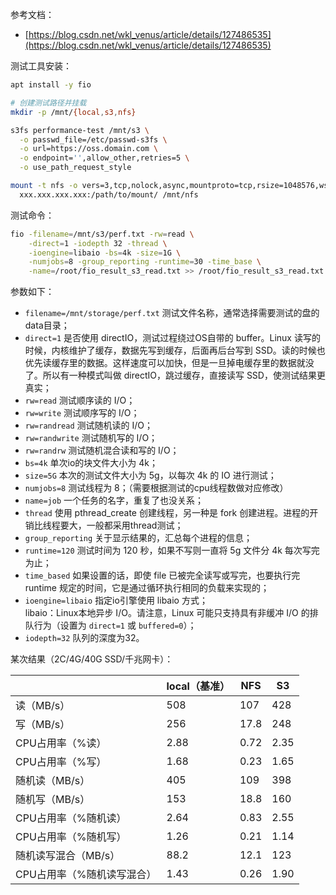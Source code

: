 参考文档：

- [https://blog.csdn.net/wkl_venus/article/details/127486535](https://blog.csdn.net/wkl_venus/article/details/127486535)

测试工具安装：
```bash
apt install -y fio
```
```bash
# 创建测试路径并挂载
mkdir -p /mnt/{local,s3,nfs}

s3fs performance-test /mnt/s3 \
  -o passwd_file=/etc/passwd-s3fs \
  -o url=https://oss.domain.com \
  -o endpoint='',allow_other,retries=5 \
  -o use_path_request_style

mount -t nfs -o vers=3,tcp,nolock,async,mountproto=tcp,rsize=1048576,wsize=1048576 \
  xxx.xxx.xxx.xxx:/path/to/mount/ /mnt/nfs
```
测试命令：
```bash
fio -filename=/mnt/s3/perf.txt -rw=read \
    -direct=1 -iodepth 32 -thread \
    -ioengine=libaio -bs=4k -size=1G \
    -numjobs=8 -group_reporting -runtime=30 -time_base \
    -name=/root/fio_result_s3_read.txt >> /root/fio_result_s3_read.txt
```
参数如下：

- `filename=/mnt/storage/perf.txt` 测试文件名称，通常选择需要测试的盘的data目录；
- `direct=1` 是否使用 directIO，测试过程绕过OS自带的 buffer。Linux 读写的时候，内核维护了缓存，数据先写到缓存，后面再后台写到 SSD。读的时候也优先读缓存里的数据。这样速度可以加快，但是一旦掉电缓存里的数据就没了。所以有一种模式叫做 directIO，跳过缓存，直接读写 SSD，使测试结果更真实；
- `rw=read` 测试顺序读的 I/O；
- `rw=write` 测试顺序写的 I/O；
- `rw=randread` 测试随机读的 I/O；
- `rw=randwrite` 测试随机写的 I/O；
- `rw=randrw` 测试随机混合读和写的 I/O；
- `bs=4k` 单次io的块文件大小为 4k；
- `size=5G` 本次的测试文件大小为 5g，以每次 4k 的 IO 进行测试；
- `numjobs=8` 测试线程为 8；（需要根据测试的cpu线程数做对应修改）
- `name=job` 一个任务的名字，重复了也没关系； 
- `thread` 使用 pthread_create 创建线程，另一种是 fork 创建进程。进程的开销比线程要大，一般都采用thread测试；
- `group_reporting` 关于显示结果的，汇总每个进程的信息；
- `runtime=120` 测试时间为 120 秒，如果不写则一直将 5g 文件分 4k 每次写完为止；
- `time_based` 如果设置的话，即使 file 已被完全读写或写完，也要执行完 runtime 规定的时间，它是通过循环执行相同的负载来实现的；
- `ioengine=libaio` 指定io引擎使用 libaio 方式；<br />libaio：Linux本地异步 I/O。请注意，Linux 可能只支持具有非缓冲 I/O 的排队行为（设置为 `direct=1` 或 `buffered=0`）；
- `iodepth=32` 队列的深度为32。

某次结果（2C/4G/40G SSD/千兆网卡）：

|  | local（基准） | NFS | S3 |
| --- | --- | --- | --- |
| 读（MB/s） | 508 | 107 | 428 |
| 写（MB/s） | 256 | 17.8 | 248 |
| CPU占用率（%读） | 2.88 | 0.72 | 2.35 |
| CPU占用率（%写） | 1.68 | 0.23 | 1.65 |
| 随机读（MB/s） | 405 | 109 | 398 |
| 随机写（MB/s） | 153 | 18.8 | 160 |
| CPU占用率（%随机读） | 2.64 | 0.83 | 2.55 |
| CPU占用率（%随机写） | 1.26 | 0.21 | 1.14 |
| 随机读写混合（MB/s） | 88.2 | 12.1 | 123 |
| CPU占用率（%随机读写混合） | 1.43 | 0.26 | 1.90 |


